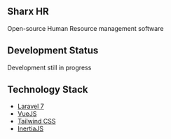 
## Sharx HR
Open-source Human Resource management software

## Development Status
Development still in progress

## Technology Stack
- [Laravel 7](https:://laravel.com)
- [VueJS](https://vuejs.org/)
- [Tailwind CSS](https://tailwindcss.com/)
- [InertiaJS](https://inertiajs.com)
